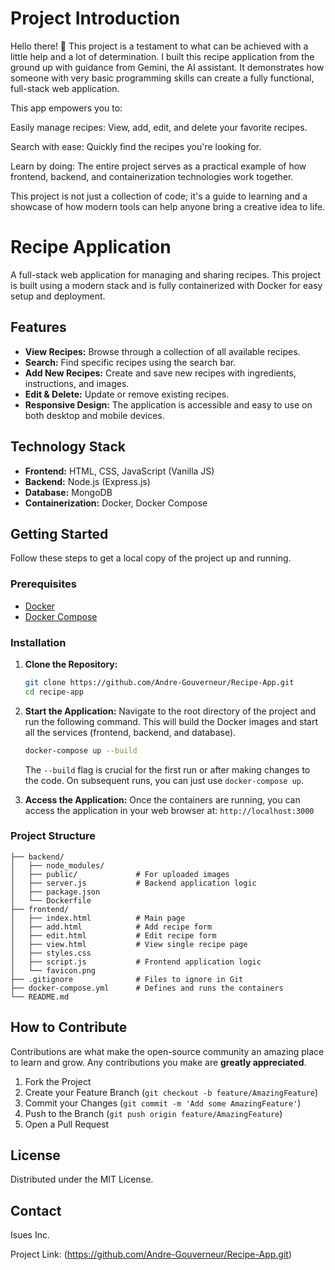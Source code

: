 # Project Introduction
Hello there! 👋 This project is a testament to what can be achieved with a little help and a lot of determination. I built this recipe application from the ground up with guidance from Gemini, the AI assistant. It demonstrates how someone with very basic programming skills can create a fully functional, full-stack web application.

This app empowers you to:

Easily manage recipes: View, add, edit, and delete your favorite recipes.

Search with ease: Quickly find the recipes you're looking for.

Learn by doing: The entire project serves as a practical example of how frontend, backend, and containerization technologies work together.

This project is not just a collection of code; it's a guide to learning and a showcase of how modern tools can help anyone bring a creative idea to life.

# Recipe Application

A full-stack web application for managing and sharing recipes. This project is built using a modern stack and is fully containerized with Docker for easy setup and deployment.

## Features

- **View Recipes:** Browse through a collection of all available recipes.
- **Search:** Find specific recipes using the search bar.
- **Add New Recipes:** Create and save new recipes with ingredients, instructions, and images.
- **Edit & Delete:** Update or remove existing recipes.
- **Responsive Design:** The application is accessible and easy to use on both desktop and mobile devices.

## Technology Stack

- **Frontend:** HTML, CSS, JavaScript (Vanilla JS)
- **Backend:** Node.js (Express.js)
- **Database:** MongoDB
- **Containerization:** Docker, Docker Compose

## Getting Started

Follow these steps to get a local copy of the project up and running.

### Prerequisites

- [Docker](https://docs.docker.com/get-docker/)
- [Docker Compose](https://docs.docker.com/compose/install/)

### Installation

1.  **Clone the Repository:**
    ```bash
    git clone https://github.com/Andre-Gouverneur/Recipe-App.git
    cd recipe-app
    ```

2.  **Start the Application:**
    Navigate to the root directory of the project and run the following command. This will build the Docker images and start all the services (frontend, backend, and database).
    ```bash
    docker-compose up --build
    ```
    The `--build` flag is crucial for the first run or after making changes to the code. On subsequent runs, you can just use `docker-compose up`.

3.  **Access the Application:**
    Once the containers are running, you can access the application in your web browser at:
    `http://localhost:3000`

### Project Structure

````
├── backend/
│   ├── node_modules/
│   ├── public/             # For uploaded images
│   ├── server.js           # Backend application logic
│   ├── package.json
│   └── Dockerfile
├── frontend/
│   ├── index.html          # Main page
│   ├── add.html            # Add recipe form
│   ├── edit.html           # Edit recipe form
│   ├── view.html           # View single recipe page
│   ├── styles.css
│   ├── script.js           # Frontend application logic
│   └── favicon.png
├── .gitignore              # Files to ignore in Git
├── docker-compose.yml      # Defines and runs the containers
└── README.md
````


## How to Contribute

Contributions are what make the open-source community an amazing place to learn and grow. Any contributions you make are **greatly appreciated**.

1.  Fork the Project
2.  Create your Feature Branch (`git checkout -b feature/AmazingFeature`)
3.  Commit your Changes (`git commit -m 'Add some AmazingFeature'`)
4.  Push to the Branch (`git push origin feature/AmazingFeature`)
5.  Open a Pull Request

## License

Distributed under the MIT License.

## Contact

Isues Inc.

Project Link: (https://github.com/Andre-Gouverneur/Recipe-App.git)
